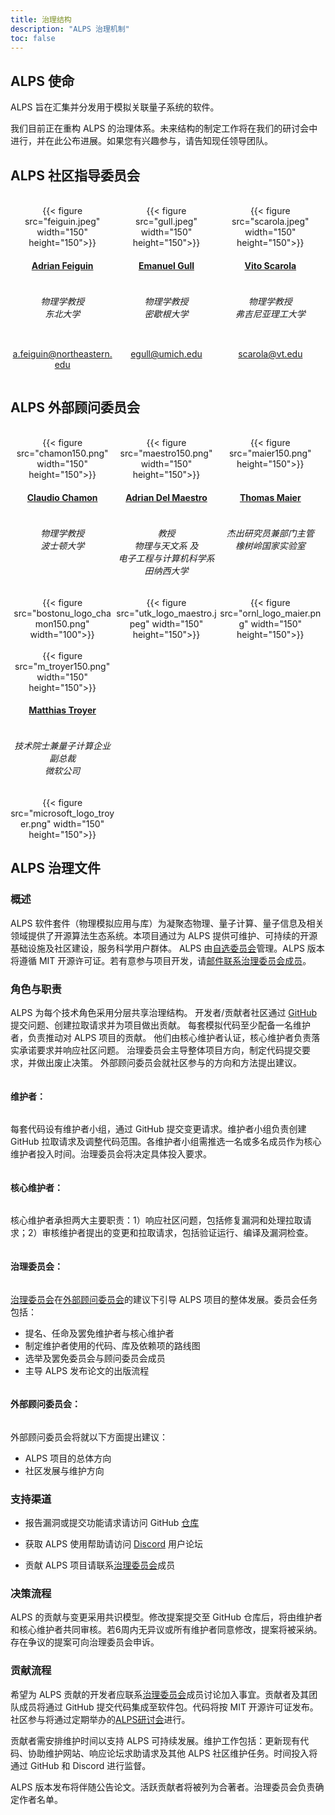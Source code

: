 ```yaml
---
title: 治理结构
description: "ALPS 治理机制"
toc: false
---
```


## ALPS 使命

ALPS 旨在汇集并分发用于模拟关联量子系统的软件。

我们目前正在重构 ALPS 的治理体系。未来结构的制定工作将在我们的研讨会中进行，并在此公布进展。如果您有兴趣参与，请告知现任领导团队。

## ALPS 社区指导委员会

<br>

<style>
div.mycontainer {
  width:100%;
  overflow:auto;
}
div.mycontainer div {
  width: 33%;  
  float: left;
  display: inline-block;
  text-align: center;
}
h4 {
  display: inline-block;
}
</style>


<div class="mycontainer">

  <div>
    {{< figure src="feiguin.jpeg" width="150" height="150">}}
  </div>
  
  <div>
    {{< figure src="gull.jpeg" width="150" height="150">}}
  </div>
  
  <div>
    {{< figure src="scarola.jpeg" width="150" height="150">}}
  </div>
  
</div>

<div class="mycontainer">

  <div>
    <h4><a href="https://cos.northeastern.edu/people/adrian-feiguin/">Adrian Feiguin</a></h4>
    <h6>物理学教授<br>
    东北大学
    </h6>
  </div>
  
  <div>
    <h4><a href="https://lsa.umich.edu/physics/people/faculty/egull.html">Emanuel Gull</a></h4>
    <h6>物理学教授<br>
    密歇根大学
    </h6>
  </div>
  
  <div>
    <h4><a href="https://scarola.phys.vt.edu/">Vito Scarola</a></h4>
    <h6>物理学教授<br>
    弗吉尼亚理工大学
    </h6>
  </div>
  
</div>

<div class="mycontainer">
  <div>
    <p>
    <a href="mailto:a.feiguin@northeastern.edu">a.feiguin@northeastern.edu</a>
    </p>
  </div>
  <div>
    <p>
    <a href="mailto:egull@umich.edu">egull@umich.edu</a>
    </p>
  </div>
  <div>
    <p>
    <a href="mailto:scarola@vt.edu">scarola@vt.edu</a>
    </p>
  </div>
</div>


## ALPS 外部顾问委员会

<br>
<div class="mycontainer">

  <div>
    {{< figure src="chamon150.png" width="150" height="150">}}
  </div>

  <div>
    {{< figure src="maestro150.png" width="150" height="150">}}
  </div>
  
  <div>
    {{< figure src="maier150.png" height="150">}}
  </div>
  
</div>

<div class="mycontainer">
  <div>
    <h4><a href="https://www.bu.edu/eng/profile/claudio-chamon/">Claudio Chamon</a></h4>
  </div>

  <div>
    <h4><a href="https://quantum.utk.edu/people/adrian-del-maestro-2/">Adrian Del Maestro</a></h4>
  </div>

  <div>
    <h4><a href="https://www.ornl.gov/staff-profile/thomas-maier">Thomas Maier</a></h4>
  </div>

</div>

<div class="mycontainer">
  <div>
    <h6>
    物理学教授 <br>
    波士顿大学
    </h6>
  </div>

  <div>
    <h6>教授<br>
    物理与天文系 及 <br> 
    电子工程与计算机科学系 <br>
    田纳西大学<br>
    </h6>
  </div>

  <div>
    <h6>杰出研究员兼部门主管<br>
    橡树岭国家实验室<br>
    </h6>
  </div>

</div>


<div class="mycontainer">

  <div>
    {{< figure src="bostonu_logo_chamon150.png" width="100">}}
  </div>
  <div>
    {{< figure src="utk_logo_maestro.jpeg" width="150" height="150">}}
  </div>
  <div>
    {{< figure src="ornl_logo_maier.png" width="150" height="150">}}
  </div>
</div>

<br>

<div class="mycontainer">
  <div>
    {{< figure src="m_troyer150.png" width="150" height="150">}}
  </div>
</div>

<div class="mycontainer">

  <div>
    <h4><a href="https://www.microsoft.com/en-us/research/people/mtroyer/">Matthias Troyer</a></h4>
  </div>

</div>
<div class="mycontainer">

  <div>
    <h6>技术院士兼量子计算企业副总裁<br>
    微软公司<br>
    </h6>
  </div>
  
</div>

<div class="mycontainer">
  <div>
    {{< figure src="microsoft_logo_troyer.png" width="150" height="150">}}
  </div>
  
</div>

## ALPS 治理文件

### 概述 

ALPS 软件套件（物理模拟应用与库）为凝聚态物理、量子计算、量子信息及相关领域提供了开源算法生态系统。本项目通过为 ALPS 提供可维护、可持续的开源基础设施及社区建设，服务科学用户群体。
ALPS 由[自选委员会](#alps-community-steering-committee)管理。ALPS 版本将遵循 MIT 开源许可证。若有意参与项目开发，请[邮件联系治理委员会成员](#alps-community-steering-committee)。

### 角色与职责 

ALPS 为每个技术角色采用分层共享治理结构。
开发者/贡献者社区通过 [GitHub](https://github.com/ALPSim/ALPS) 提交问题、创建拉取请求并为项目做出贡献。
每套模拟代码至少配备一名维护者，负责推动对 ALPS 项目的贡献。
他们由核心维护者认证，核心维护者负责落实承诺要求并响应社区问题。
治理委员会主导整体项目方向，制定代码提交要求，并做出废止决策。
外部顾问委员会就社区参与的方向和方法提出建议。

#### 维护者：

每套代码设有维护者小组，通过 GitHub 提交变更请求。维护者小组负责创建 GitHub 拉取请求及调整代码范围。各维护者小组需推选一名或多名成员作为核心维护者投入时间。治理委员会将决定具体投入要求。

#### 核心维护者：
    
核心维护者承担两大主要职责：1）响应社区问题，包括修复漏洞和处理拉取请求；2）审核维护者提出的变更和拉取请求，包括验证运行、编译及漏洞检查。

#### 治理委员会：
    
[治理委员会](#alps-community-steering-committee)在[外部顾问委员会](#alps-external-advisory-board)的建议下引导 ALPS 项目的整体发展。委员会任务包括：

- 提名、任命及罢免维护者与核心维护者
- 制定维护者使用的代码、库及依赖项的路线图
- 选举及罢免委员会与顾问委员会成员
- 主导 ALPS 发布论文的出版流程

#### 外部顾问委员会：

外部顾问委员会将就以下方面提出建议：

- ALPS 项目的总体方向
- 社区发展与维护方向

### 支持渠道 

- 报告漏洞或提交功能请求请访问 GitHub [仓库](https://github.com/ALPSim/ALPS/issues)

- 获取 ALPS 使用帮助请访问 [Discord](https://discord.gg/JRNWnnva9g) 用户论坛

- 贡献 ALPS 项目请联系[治理委员会](#alps-community-steering-committee)成员

### 决策流程 

ALPS 的贡献与变更采用共识模型。修改提案提交至 GitHub 仓库后，将由维护者和核心维护者共同审核。若6周内无异议或所有维护者同意修改，提案将被采纳。存在争议的提案可向治理委员会申诉。

### 贡献流程

希望为 ALPS 贡献的开发者应联系[治理委员会](#alps-community-steering-committee)成员讨论加入事宜。贡献者及其团队成员将通过 GitHub 提交代码集成至软件包。代码将按 MIT 开源许可证发布。社区参与将通过定期举办的[ALPS研讨会](https://alps.comp-phys.com/events/)进行。

贡献者需安排维护时间以支持 ALPS 可持续发展。维护工作包括：更新现有代码、协助维护网站、响应论坛求助请求及其他 ALPS 社区维护任务。时间投入将通过 GitHub 和 Discord 进行监督。

ALPS 版本发布将伴随公告论文。活跃贡献者将被列为合著者。治理委员会负责确定作者名单。
